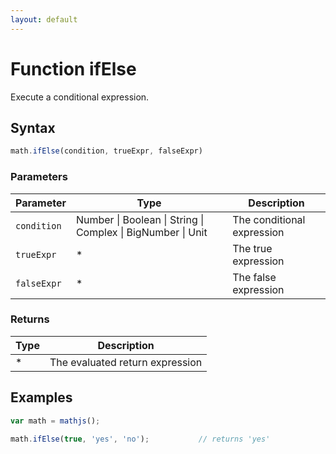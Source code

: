 ```yaml
---
layout: default
---
```


# Function ifElse

Execute a conditional expression.


## Syntax

```js
math.ifElse(condition, trueExpr, falseExpr)
```

### Parameters

Parameter | Type | Description
--------- | ---- | -----------
`condition` | Number &#124; Boolean &#124; String &#124; Complex &#124; BigNumber &#124; Unit |  The conditional expression
`trueExpr` | * | The true expression
`falseExpr` | * | The false expression

### Returns

Type | Description
---- | -----------
* | The evaluated return expression


## Examples

```js
var math = mathjs();

math.ifElse(true, 'yes', 'no');           // returns 'yes'
```




<!-- Note: This file is automatically generated from source code comments. Changes made in this file will be overridden. -->
